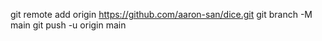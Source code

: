 git remote add origin https://github.com/aaron-san/dice.git
git branch -M main
git push -u origin main
